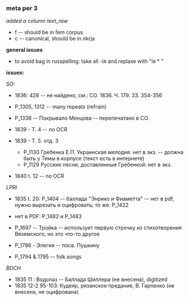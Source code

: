 ### meta per 3

*added a column text_raw*  
* f -- should be in fem corpus
* c -- canonical, should be in nkrja

**general issues**
* to avoid bag in russpelling: take all -iя and replase with "iя * "


**issues:**  

*SO:*
* 1836: 428 -- не найдено, см.: СО. 1836. Ч. 179. 33. 354-356


* P_1305, 1312 -- many repeats (refrain)
* P_1338 -- Покрывало Менцова -- перепечатано в СО


* 1839 - T. 4 -- no OCR  

* 1839 - Т. 5. отд. 3
	* Р_1130 Гребенка Е.П. Украинская мелодия: нет в экз. -- должна быть у Темы в корпусе (текст есть в интернете)
	* Р_1129 Русские песни, доставленные Гребенкой: нет в экз.

* 1840 t. 12 -- no OCR 

*LPRI*
- 1835 t. 20: P_1404 -- баллада "Энрико и Фиаметта" -- нет в pdf, нужно вырезать и оцифровать; то же: Р_1422
- нет в PDF: P_1482 и P_1483

- P_1697 -- Тройка -- использует первую строчку из стихотворения Вяземского, но это что-то другое
- P_1786 - Элегия -- посв. Пушкину
- P_1794 & 1795 -- folk songs


*BDCH* 
- 1835 11 : Водолаз -- Баллада Шиллера (не внесена), digitized
- 1835 12-2 95-103: Кудеяр,  рязанское предание, В. Гарпенко (не внесена, не оцифрована)